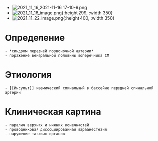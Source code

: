 - ![2021_11_16_2021-11-16 17-10-9.png](https://cdn.logseq.com/%2F90d07cd0-0c20-405f-b80f-bbc874a0823ac3fc789f-6436-4e40-a086-06ca676e61912021_11_16_2021-11-16%2017-10-9.png?Expires=4790671818&Signature=niVim~Jh70-Y5jOjw7tbrEy1z-PnvGf7Iu96tnHZaiW11OFWODm7CMsBqUcpYhNtycaUbbpKayfMY17oB0ZANqpSTHBmbt62LEBq6~esPbyMfXquRNwbCiWzfbTDh~RQgji1guqtg89YCC8tO6j-7CAsWI6k5Ix1dX2JkLRwTaRPqRuoTuEHR0l4tsVQop7uf8DCzamCjguTn0GEcOOF3V-GWtf~EdYHMVvycgxp~EK~cnpIZIW~klu9i5Z2~tWfKxdJstM8LkIfbgvbAYwf1jiQdjnvP2yR0EEEzLyEkMJiGwJfDnJgMfWasJqN1aR9ESmcHyZCewWcgy5cIua-TA__&Key-Pair-Id=APKAJE5CCD6X7MP6PTEA)
- ![2021_11_16_image.png](https://cdn.logseq.com/%2F90d07cd0-0c20-405f-b80f-bbc874a0823a5ff4ac57-781d-4fc2-b3fa-8639ccbba1652021_11_16_image.png?Expires=4790672074&Signature=ecUfSdE4ewI0fEJVWn2Ri4QJ1bheeEvOj14AR4T~S0e9DOUHHBp-7wkFIRIFL~RX9Ys7VxYNIERNQ3xEI9xOTbWgcjw~bzAU93nbMK0rCqAEJFM~sqz1ga5rJJFYYd7KJbQsYcmB-WnvrYutB3hHQqptYDe0VrYyInyFn4j59w6oC-RmTLj5XitZDeK35fqHqMVUmH0ex21NZPCcAr~hhDFuwFmH7pf1SNssrk2uEe3j-CttFbAXYVr~Aa2AFv5g8bV4wTiydCXvYVvUmxB4HML5omT9wixiNfoEPrKwEXxb276eb7Q03dvpphdkQu4Pgx1cAUmVOsjiEFFp-K4h0Q__&Key-Pair-Id=APKAJE5CCD6X7MP6PTEA){:height 299, :width 350}
- ![2021_11_22_image.png](https://cdn.logseq.com/%2F90d07cd0-0c20-405f-b80f-bbc874a0823a7e6e88cc-334c-496a-833d-821a5a62d74a2021_11_22_image.png?Expires=4791208500&Signature=JP~i9Z24XY1X~x2Socbl6UAXxq~JIAIXw4MWglmJhrF1yULX~2JIRE7sV9jcql-7AasK3QSECES1YSLYj2Yj7iNxncyNXtXeL8WlYj2c-ikeZnZEXlg1qglcAXRiEVxwUxLYEKuLkQuotl0mhELU4huiobUeogHbP3f2-yhWT9hvjYRn04qDo9oMl7ghMnLR8BBFDS8Z9k3A1DabfXtG2tGeF5CdLd891mOl4sUSGu0UpC~sOiLVkgbbBnq7s07yI73l7bIlSCS-Q1C81mDRWz00CJ3u1f~1gdG3eiTm11p8OkbzEvbwPJPYTk2PbNBfbovYzjopyrI~2ViX9gkvCg__&Key-Pair-Id=APKAJE5CCD6X7MP6PTEA){:height 400, :width 350}
# Определение
	- *синдром передней позвоночной артерии*
	- поражение вентральной половины поперечника СМ
# Этиология
	- [[Инсульт]] ишемический спинальный в бассейне передней спинальной артерии
# Клиническая картина
	- паралич верхних и нижних конечностей
	- проводниковая диссоциированная параанестезия
	- нарушение тазовых органов